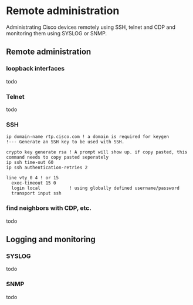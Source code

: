 # Remote administration

Administrating Cisco devices remotely using SSH, telnet and CDP and monitoring them using SYSLOG or SNMP.

## Remote administration

### loopback interfaces

todo

### Telnet
todo 
### SSH
```
ip domain-name rtp.cisco.com ! a domain is required for keygen
!--- Generate an SSH key to be used with SSH.

crypto key generate rsa ! A prompt will show up. if copy pasted, this command needs to copy pasted seperately 
ip ssh time-out 60
ip ssh authentication-retries 2

line vty 0 4 ! or 15
  exec-timeout 15 0
  login local           ! using globally defined username/password
  transport input ssh
```

### find neighbors with CDP, etc.

todo

## Logging and monitoring

### SYSLOG

todo

### SNMP

todo
